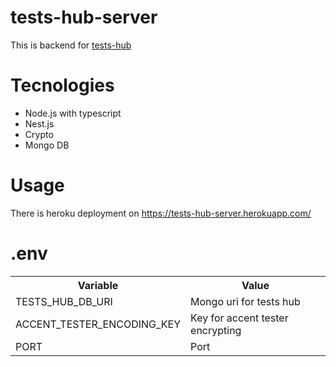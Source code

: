 # tests-hub-server

This is backend for [tests-hub](https://github.com/DEsimas/tests-hub)

# Tecnologies

<ul>
    <li>Node.js with typescript</li>
    <li>Nest.js</li>
    <li>Crypto</li>
    <li>Mongo DB</li>
</ul>

# Usage

There is heroku deployment on https://tests-hub-server.herokuapp.com/

# .env

 <table>
  <tr>
    <th>Variable</th>
    <th>Value</th>
  </tr>
  <tr>
    <td>TESTS_HUB_DB_URI</td>
    <td>Mongo uri for tests hub</td>
  </tr>
  <tr>
    <td>ACCENT_TESTER_ENCODING_KEY</td>
    <td>Key for accent tester encrypting</td>
  </tr>
  <tr>
    <td>PORT</td>
    <td>Port</td>
  </tr>
</table> 
